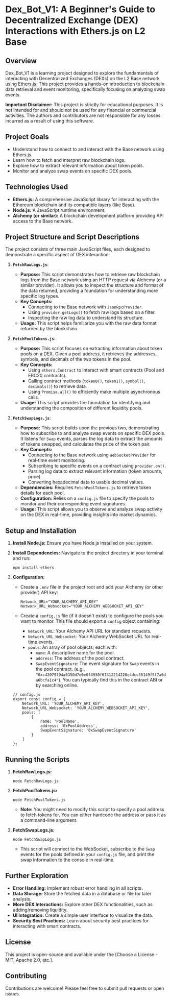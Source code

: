 # Dex_Bot_V1: A Beginner's Guide to Decentralized Exchange (DEX) Interactions with Ethers.js on L2 Base

## Overview

Dex_Bot_V1 is a learning project designed to explore the fundamentals of interacting with Decentralized Exchanges (DEXs) on the L2 Base network using Ethers.js. This project provides a hands-on introduction to blockchain data retrieval and event monitoring, specifically focusing on analyzing swap events.

**Important Disclaimer:** This project is strictly for educational purposes. It is not intended for and should not be used for any financial or commercial activities. The authors and contributors are not responsible for any losses incurred as a result of using this software.

## Project Goals

*   Understand how to connect to and interact with the Base network using Ethers.js.
*   Learn how to fetch and interpret raw blockchain logs.
*   Explore how to extract relevant information about token pools.
*   Monitor and analyze swap events on specific DEX pools.

## Technologies Used

*   **Ethers.js:** A comprehensive JavaScript library for interacting with the Ethereum blockchain and its compatible layers (like Base).
*   **Node.js:**  A JavaScript runtime environment.
*   **Alchemy (or similar):** A blockchain development platform providing API access to the Base network.

## Project Structure and Script Descriptions

The project consists of three main JavaScript files, each designed to demonstrate a specific aspect of DEX interaction:

1.  **`FetchRawLogs.js`**:

    *   **Purpose:** This script demonstrates how to retrieve raw blockchain logs from the Base network using an HTTP request via Alchemy (or a similar provider). It allows you to inspect the structure and format of the data returned, providing a foundation for understanding more specific log types.
    *   **Key Concepts:**
        *   Connecting to the Base network with `JsonRpcProvider`.
        *   Using `provider.getLogs()` to fetch raw logs based on a filter.
        *   Inspecting the raw log data to understand its structure.
    *   **Usage:**  This script helps familiarize you with the raw data format returned by the blockchain.

2.  **`FetchPoolTokens.js`**:

    *   **Purpose:** This script focuses on extracting information about token pools on a DEX. Given a pool address, it retrieves the addresses, symbols, and decimals of the two tokens in the pool.
    *   **Key Concepts:**
        *   Using `ethers.Contract` to interact with smart contracts (Pool and ERC20 contracts).
        *   Calling contract methods (`token0()`, `token1()`, `symbol()`, `decimals()`) to retrieve data.
        *   Using `Promise.all()` to efficiently make multiple asynchronous calls.
    *   **Usage:**  This script provides the foundation for identifying and understanding the composition of different liquidity pools.

3.  **`FetchSwapLogs.js`**:

    *   **Purpose:** This script builds upon the previous two, demonstrating how to subscribe to and analyze swap events on specific DEX pools. It listens for `Swap` events, parses the log data to extract the amounts of tokens swapped, and calculates the price of the token pair.
    *   **Key Concepts:**
        *   Connecting to the Base network using `WebSocketProvider` for real-time event monitoring.
        *   Subscribing to specific events on a contract using `provider.on()`.
        *   Parsing log data to extract relevant information (token amounts, price).
        *   Converting hexadecimal data to usable decimal values.
    *   **Dependencies:** Requires `FetchPoolTokens.js` to retrieve token details for each pool.
    *   **Configuration:** Relies on a `config.js` file to specify the pools to monitor and their corresponding event signatures.
    *   **Usage:**  This script allows you to observe and analyze swap activity on the DEX in real-time, providing insights into market dynamics.

## Setup and Installation

1.  **Install Node.js:** Ensure you have Node.js installed on your system.
2.  **Install Dependencies:** Navigate to the project directory in your terminal and run:

    ```
    npm install ethers
    ```

3.  **Configuration:**
    *   Create a `.env` file in the project root and add your Alchemy (or other provider) API key:

        ```
        Network_URL="YOUR_ALCHEMY_API_KEY"
        Network_URL_Websocket="YOUR_ALCHEMY_WEBSOCKET_API_KEY"
        ```

    *   Create a `config.js` file (if it doesn't exist) to configure the pools you want to monitor.  This file should export a `config` object containing:
        *   `Network_URL`: Your Alchemy API URL for standard requests.
        *   `Network_URL_Websocket`: Your Alchemy WebSocket URL for real-time events.
        *   `pools`: An array of pool objects, each with:
            *   `name`: A descriptive name for the pool.
            *   `address`: The address of the pool contract.
            *   `SwapEventSignature`: The event signature for `Swap` events in the pool contract.  (e.g., `"0xc42079f94a6350d7e6e0f4930f67412214228e4dcc55149f5f7a6da6bcfa1c4"`).  You can typically find this in the contract ABI or by searching online.

    ```
    // config.js
    export const config = {
        Network_URL: 'YOUR_ALCHEMY_API_KEY',
        Network_URL_Websocket: 'YOUR_ALCHEMY_WEBSOCKET_API_KEY',
        pools: [
            {
                name: 'PoolName',
                address: '0xPoolAddress',
                SwapEventSignature: '0xSwapEventSignature'
            }
        ]
    };
    ```

## Running the Scripts

1.  **FetchRawLogs.js:**

    ```
    node FetchRawLogs.js
    ```

2.  **FetchPoolTokens.js:**

    ```
    node FetchPoolTokens.js
    ```

    *   **Note:** You might need to modify this script to specify a pool address to fetch tokens for.  You can either hardcode the address or pass it as a command-line argument.

3.  **FetchSwapLogs.js:**

    ```
    node FetchSwapLogs.js
    ```

    *   This script will connect to the WebSocket, subscribe to the `Swap` events for the pools defined in your `config.js` file, and print the swap information to the console in real-time.

## Further Exploration

*   **Error Handling:** Implement robust error handling in all scripts.
*   **Data Storage:** Store the fetched data in a database or file for later analysis.
*   **More DEX Interactions:** Explore other DEX functionalities, such as adding/removing liquidity.
*   **UI Integration:**  Create a simple user interface to visualize the data.
*   **Security Best Practices:**  Learn about security best practices for interacting with smart contracts.

## License

This project is open-source and available under the [Choose a License - MIT, Apache 2.0, etc.].

## Contributing

Contributions are welcome! Please feel free to submit pull requests or open issues.

